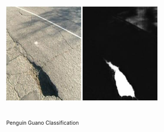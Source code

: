 
<img src='Test/lssd1005.jpg' width=200 height = 250> <img src='out/lssd1005.jpg'  width=200 height =250> 
<br><br><br>



Penguin Guano Classification
